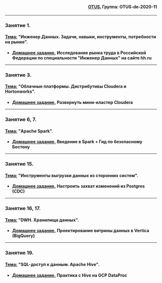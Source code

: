 #

<div align="right"><h4><a href="https://otus.ru/">OTUS.</a> Группа: OTUS-de-2020-11</h4></div>

***

### **Занятие 1.**
#### <u>Тема:</u> "Инженер Данных. Задачи, навыки, инструменты, потребности на рынке".

- [**Домашнее задание.**](https://github.com/radchenkoam/OTUS-de-2020-11/blob/dev/homeworks/hw1.md "Ctrl+click->new tab") **Исследование рынка труда в Российской Федерации по специальности "Инженер Данных" на сайте hh.ru**

***

### **Занятие 3.**
#### <u>Тема:</u> "Облачные платформы. Дистрибутивы Cloudera и Hortonworks".

- [**Домашнее задание.**](https://github.com/radchenkoam/OTUS-de-2020-11/blob/dev/homeworks/hw2.md "Ctrl+click->new tab") **Развернуть мини-кластер Cloudera**

***

### **Занятие 6, 7.**
#### <u>Тема:</u> "Apache Spark".

- [**Домашнее задание.**](https://github.com/radchenkoam/OTUS-de-2020-11/blob/dev/homeworks/hw3.md "Ctrl+click->new tab") **Введение в Spark + Гид по безопасному Бостону**

***

### **Занятие 15.**
#### <u>Тема:</u> "Инструменты выгрузки данных из сторонних систем".

- [**Домашнее задание.**](https://github.com/radchenkoam/OTUS-de-2020-11/blob/dev/homeworks/hw4.md "Ctrl+click->new tab") **Настроить захват изменений из Postgres (CDC)**

***

### **Занятие 16, 17.**
#### <u>Тема:</u> "DWH. Хранилища данных".

- [**Домашнее задание.**](https://github.com/radchenkoam/OTUS-de-2020-11/blob/dev/homeworks/hw5md "Ctrl+click->new tab") **Проектирование витрины данных в Vertica (BigQuery)**

***

### **Занятие 19.**
#### <u>Тема:</u> "SQL-доступ к данным. Apache Hive".

- [**Домашнее задание.**](https://github.com/radchenkoam/OTUS-de-2020-11/blob/dev/homeworks/hw6.md "Ctrl+click->new tab") **Практика с Hive на GCP DataProc**
